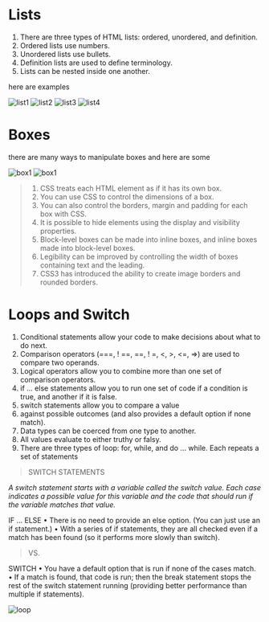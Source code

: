 # Lists

1. There are three types of HTML lists: ordered, unordered, and definition.
2. Ordered lists use numbers.
3. Unordered lists use bullets.
4. Definition lists are used to define terminology.
5. Lists can be nested inside one another.

here are examples

![list1]("/img/lists.png")
![list2]("/img/lists1.png")
![list3]("/img/lists2.png")
![list4]("/img/lists3.png")


# Boxes

there are many ways to manipulate boxes and here are some 

![box1]("/img/box.png")
![box1]("/img/border.png")

> 1. CSS treats each HTML element as if it has its own box.
> 2. You can use CSS to control the dimensions of a box.
> 3. You can also control the borders, margin and padding
> for each box with CSS.
> 4. It is possible to hide elements using the display and
> visibility properties.
> 5. Block-level boxes can be made into inline boxes, and
> inline boxes made into block-level boxes.
> 6. Legibility can be improved by controlling the width of
>boxes containing text and the leading.
> 7. CSS3 has introduced the ability to create image
> borders and rounded borders.




# Loops and Switch

1. Conditional statements allow your code to make
decisions about what to do next.
2. Comparison operators (===, ! ==, ==, ! =, <, >, <=, =>)
are used to compare two operands.
3. Logical operators allow you to combine more than one
set of comparison operators.
4. if ... else statements allow you to run one set of code
if a condition is true, and another if it is false.
5. switch statements allow you to compare a value
6. against possible outcomes (and also provides a default
option if none match).
7. Data types can be coerced from one type to another.
8. All values evaluate to either truthy or falsy.
9. There are three types of loop: for, while, and
do ... while. Each repeats a set of statements


> SWITCH STATEMENTS

*A switch statement starts with a variable called the switch value. Each case indicates a possible value for this variable and the code that should run if the variable matches that value.*

IF ... ELSE
• There is no need to provide an else option. (You can just use an if statement.)
• With a series of if statements, they are all checked even if a match has been found (so it performs more slowly than switch).

> VS. 

SWITCH
• You have a default option that is run if none of the cases match.
• If a match is found, that code is run; then the break statement stops the rest of the switch statement running (providing better performance than multiple if statements).


![loop]("img/loop.png")





